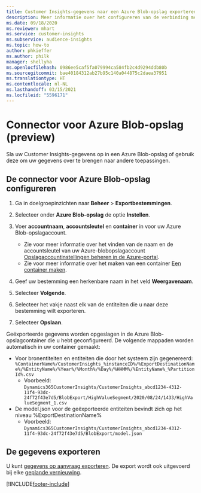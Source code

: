 ```yaml
---
title: Customer Insights-gegevens naar een Azure Blob-opslag exporteren
description: Meer informatie over het configureren van de verbinding met Azure Blob-opslag.
ms.date: 09/18/2020
ms.reviewer: mhart
ms.service: customer-insights
ms.subservice: audience-insights
ms.topic: how-to
author: phkieffer
ms.author: philk
manager: shellyha
ms.openlocfilehash: 0986ee5caf5fa079994ca584fb2c4d9294ddb80b
ms.sourcegitcommit: bae40184312ab27b95c140a044875c2daea37951
ms.translationtype: HT
ms.contentlocale: nl-NL
ms.lasthandoff: 03/15/2021
ms.locfileid: "5596171"
---
```

# <a name="connector-for-azure-blob-storage-preview"></a>Connector voor Azure Blob-opslag (preview)

Sla uw Customer Insights-gegevens op in een Azure Blob-opslag of gebruik deze om uw gegevens over te brengen naar andere toepassingen.

## <a name="configure-the-connector-for-azure-blob-storage"></a>De connector voor Azure Blob-opslag configureren

1. Ga in doelgroepinzichten naar **Beheer** > **Exportbestemmingen**.

1. Selecteer onder **Azure Blob-opslag** de optie **Instellen**.

1. Voer **accountnaam**, **accountsleutel** en **container** in voor uw Azure Blob-opslagaccount.
    - Zie voor meer informatie over het vinden van de naam en de accountsleutel van uw Azure-blobopslagaccount [Opslagaccountinstellingen beheren in de Azure-portal](/azure/storage/common/storage-account-manage).
    - Zie voor meer informatie over het maken van een container [Een container maken](/azure/storage/blobs/storage-quickstart-blobs-portal#create-a-container).

1. Geef uw bestemming een herkenbare naam in het veld **Weergavenaam**.

1. Selecteer **Volgende**.

1. Selecteer het vakje naast elk van de entiteiten die u naar deze bestemming wilt exporteren.

1. Selecteer **Opslaan**.

Geëxporteerde gegevens worden opgeslagen in de Azure Blob-opslagcontainer die u hebt geconfigureerd. De volgende mappaden worden automatisch in uw container gemaakt:

- Voor bronentiteiten en entiteiten die door het systeem zijn gegenereerd: `%ContainerName%/CustomerInsights_%instanceID%/%ExportDestinationName%/%EntityName%/%Year%/%Month%/%Day%/%HHMM%/%EntityName%_%PartitionId%.csv`
  - Voorbeeld: `Dynamics365CustomerInsights/CustomerInsights_abcd1234-4312-11f4-93dc-24f72f43e7d5/BlobExport/HighValueSegment/2020/08/24/1433/HighValueSegment_1.csv`
- De model.json voor de geëxporteerde entiteiten bevindt zich op het niveau %ExportDestinationName%
  - Voorbeeld: `Dynamics365CustomerInsights/CustomerInsights_abcd1234-4312-11f4-93dc-24f72f43e7d5/BlobExport/model.json`

## <a name="export-the-data"></a>De gegevens exporteren

U kunt [gegevens op aanvraag exporteren](export-destinations.md#export-data-on-demand). De export wordt ook uitgevoerd bij elke [geplande vernieuwing](system.md#schedule-tab).


[!INCLUDE[footer-include](../includes/footer-banner.md)]